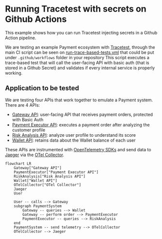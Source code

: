 # Running Tracetest with secrets on Github Actions

This example shows how you can run Tracetest injecting secrets in a Github Action pipeline.

We are testing an example Payment ecosystem with [Tracetest](https://tracetest.io/), through the main CI script can be seen on [run-trace-based-tests.yml](./githubworkflows/run-trace-based-tests.yml) that could be put under `.github/workflows` folder in your repository
This script executes a trace-based test that will call the user-facing API with basic auth (that is stored in a Github Secret) and validates if every internal service is properly working.

## Application to be tested

We are testing four APIs that work together to emulate a Payment system. There are 4 APIs:
- [Gateway API](./services/gateway-api): user-facing API that receives payment orders, protected with Basic Auth
- [Payment Executor API](./services/payment-executor-api): executes a payment order after analyzing the customer profile
- [Risk Analysis API](./services/risk-analysis-api): analyze user profile to understand its score
- [Wallet API](./services/wallet-api): retains data about the Wallet balance of each user

These APIs are instrumented with [OpenTelemetry SDKs](https://opentelemetry.io/docs/languages/) and send data to [Jaeger](https://www.jaegertracing.io/) via the [OTel Collector](https://opentelemetry.io/docs/collector/).

```mermaid
flowchart LR
    Gateway["Gateway API"]
    PaymentExecutor["Payment Executor API"]
    RiskAnalysis["Risk Analysis API"]
    Wallet["Wallet API"]
    OTelCollector["OTel Collector"]
    Jaeger
    User

    User -- calls --> Gateway
    subgraph PaymentSystem
        Gateway -- queries --> Wallet
        Gateway -- perform order --> PaymentExecutor
        PaymentExecutor -- queries --> RiskAnalysis
    end
    PaymentSystem -- send telemetry --> OTelCollector
    OTelCollector --> Jaeger
```
